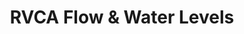 ---
schema: default
title: RVCA Flow & Water Levels
organization: RVCA
notes: >-
  Access <strong>RVCA Flow and Water Level Information</strong> via interactive
  online graphs.<br><br>The graphs show flow and water level data measured at
  several locations on the Rideau River system. The flow and water level graphs
  are interactive and can be filtered for a desired date range and the user can
  hover over the graph to show the flow and/or water level information at a
  particular date/time.
resources:
  - name: RVCA Flow & Water Levels
    url: 'http://his.rvca.ca/rvcafwl'
    format: html
license: 'https://gis.rvca.ca/termsUse.htm'
category:
  - Hydrometrics (Stream Flow & Water Level)
maintainer: 'Dave Crossman, RVCA GIS Coordinator'
maintainer_email: <a href=
lastUpdate: <strong>01-15-2018</strong>
---